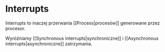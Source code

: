 # Interrupts
Interrupts to inaczej przerwania [[Process|procesów]] generowane przez procesor.

Wyróżniamy [[Synchronous interrupts|synchroniczne]] i [[Asynchronous interrupts|asynchroniczne]] zatrzymania.